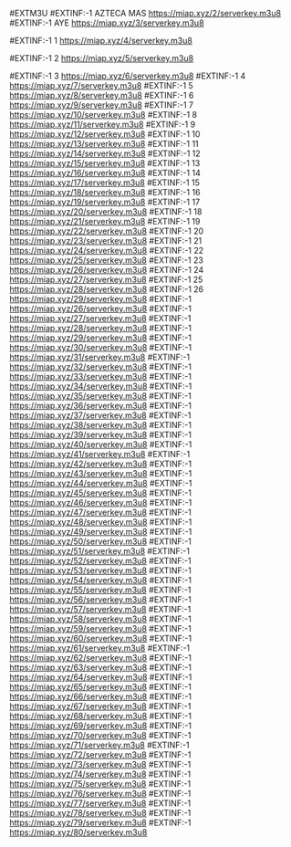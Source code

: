 #EXTM3U
#EXTINF:-1 AZTECA MAS
https://miap.xyz/2/serverkey.m3u8
#EXTINF:-1 AYE
https://miap.xyz/3/serverkey.m3u8

#EXTINF:-1 1
https://miap.xyz/4/serverkey.m3u8

#EXTINF:-1 2
https://miap.xyz/5/serverkey.m3u8

#EXTINF:-1 3
https://miap.xyz/6/serverkey.m3u8
#EXTINF:-1 4
https://miap.xyz/7/serverkey.m3u8
#EXTINF:-1 5
https://miap.xyz/8/serverkey.m3u8
#EXTINF:-1 6
https://miap.xyz/9/serverkey.m3u8
#EXTINF:-1 7
https://miap.xyz/10/serverkey.m3u8
#EXTINF:-1 8
https://miap.xyz/11/serverkey.m3u8
#EXTINF:-1 9
https://miap.xyz/12/serverkey.m3u8
#EXTINF:-1 10 
https://miap.xyz/13/serverkey.m3u8
#EXTINF:-1 11
https://miap.xyz/14/serverkey.m3u8
#EXTINF:-1 12
https://miap.xyz/15/serverkey.m3u8
#EXTINF:-1 13
https://miap.xyz/16/serverkey.m3u8
#EXTINF:-1 14
https://miap.xyz/17/serverkey.m3u8
#EXTINF:-1 15
https://miap.xyz/18/serverkey.m3u8
#EXTINF:-1 16
https://miap.xyz/19/serverkey.m3u8
#EXTINF:-1 17
https://miap.xyz/20/serverkey.m3u8
#EXTINF:-1 18
https://miap.xyz/21/serverkey.m3u8
#EXTINF:-1 19
https://miap.xyz/22/serverkey.m3u8
#EXTINF:-1 20
https://miap.xyz/23/serverkey.m3u8
#EXTINF:-1 21
https://miap.xyz/24/serverkey.m3u8
#EXTINF:-1 22
https://miap.xyz/25/serverkey.m3u8
#EXTINF:-1 23
https://miap.xyz/26/serverkey.m3u8
#EXTINF:-1 24
https://miap.xyz/27/serverkey.m3u8
#EXTINF:-1 25
https://miap.xyz/28/serverkey.m3u8
#EXTINF:-1 26
https://miap.xyz/29/serverkey.m3u8
#EXTINF:-1
https://miap.xyz/26/serverkey.m3u8
#EXTINF:-1
https://miap.xyz/27/serverkey.m3u8
#EXTINF:-1
https://miap.xyz/28/serverkey.m3u8
#EXTINF:-1
https://miap.xyz/29/serverkey.m3u8
#EXTINF:-1
https://miap.xyz/30/serverkey.m3u8
#EXTINF:-1
https://miap.xyz/31/serverkey.m3u8
#EXTINF:-1
https://miap.xyz/32/serverkey.m3u8
#EXTINF:-1
https://miap.xyz/33/serverkey.m3u8
#EXTINF:-1
https://miap.xyz/34/serverkey.m3u8
#EXTINF:-1
https://miap.xyz/35/serverkey.m3u8
#EXTINF:-1
https://miap.xyz/36/serverkey.m3u8
#EXTINF:-1
https://miap.xyz/37/serverkey.m3u8
#EXTINF:-1
https://miap.xyz/38/serverkey.m3u8
#EXTINF:-1
https://miap.xyz/39/serverkey.m3u8
#EXTINF:-1
https://miap.xyz/40/serverkey.m3u8
#EXTINF:-1
https://miap.xyz/41/serverkey.m3u8
#EXTINF:-1
https://miap.xyz/42/serverkey.m3u8
#EXTINF:-1
https://miap.xyz/43/serverkey.m3u8
#EXTINF:-1
https://miap.xyz/44/serverkey.m3u8
#EXTINF:-1
https://miap.xyz/45/serverkey.m3u8
#EXTINF:-1
https://miap.xyz/46/serverkey.m3u8
#EXTINF:-1
https://miap.xyz/47/serverkey.m3u8
#EXTINF:-1
https://miap.xyz/48/serverkey.m3u8
#EXTINF:-1
https://miap.xyz/49/serverkey.m3u8
#EXTINF:-1
https://miap.xyz/50/serverkey.m3u8
#EXTINF:-1
https://miap.xyz/51/serverkey.m3u8
#EXTINF:-1
https://miap.xyz/52/serverkey.m3u8
#EXTINF:-1
https://miap.xyz/53/serverkey.m3u8
#EXTINF:-1
https://miap.xyz/54/serverkey.m3u8
#EXTINF:-1
https://miap.xyz/55/serverkey.m3u8
#EXTINF:-1
https://miap.xyz/56/serverkey.m3u8
#EXTINF:-1
https://miap.xyz/57/serverkey.m3u8
#EXTINF:-1
https://miap.xyz/58/serverkey.m3u8
#EXTINF:-1
https://miap.xyz/59/serverkey.m3u8
#EXTINF:-1
https://miap.xyz/60/serverkey.m3u8
#EXTINF:-1
https://miap.xyz/61/serverkey.m3u8
#EXTINF:-1
https://miap.xyz/62/serverkey.m3u8
#EXTINF:-1
https://miap.xyz/63/serverkey.m3u8
#EXTINF:-1
https://miap.xyz/64/serverkey.m3u8
#EXTINF:-1
https://miap.xyz/65/serverkey.m3u8
#EXTINF:-1
https://miap.xyz/66/serverkey.m3u8
#EXTINF:-1
https://miap.xyz/67/serverkey.m3u8
#EXTINF:-1
https://miap.xyz/68/serverkey.m3u8
#EXTINF:-1
https://miap.xyz/69/serverkey.m3u8
#EXTINF:-1
https://miap.xyz/70/serverkey.m3u8
#EXTINF:-1
https://miap.xyz/71/serverkey.m3u8
#EXTINF:-1
https://miap.xyz/72/serverkey.m3u8
#EXTINF:-1
https://miap.xyz/73/serverkey.m3u8
#EXTINF:-1
https://miap.xyz/74/serverkey.m3u8
#EXTINF:-1
https://miap.xyz/75/serverkey.m3u8
#EXTINF:-1
https://miap.xyz/76/serverkey.m3u8
#EXTINF:-1
https://miap.xyz/77/serverkey.m3u8
#EXTINF:-1
https://miap.xyz/78/serverkey.m3u8
#EXTINF:-1
https://miap.xyz/79/serverkey.m3u8
#EXTINF:-1
https://miap.xyz/80/serverkey.m3u8
